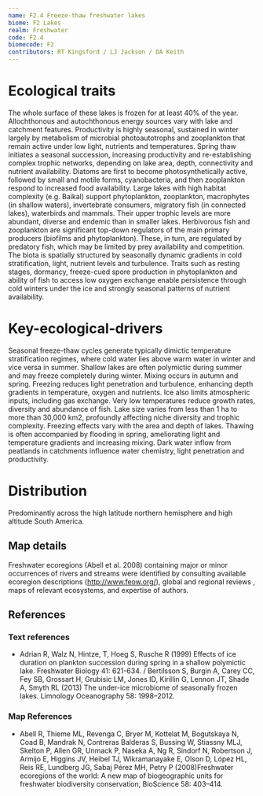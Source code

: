 ```yaml
---
name: F2.4 Freeze-thaw freshwater lakes
biome: F2 Lakes
realm: Freshwater
code: F2.4
biomecode: F2
contributors: RT Kingsford / LJ Jackson / DA Keith
---
```


# Ecological traits

The whole surface of these lakes is frozen for at least 40% of the year. Allochthonous and autochthonous energy sources vary with lake and catchment features. Productivity is highly seasonal, sustained in winter largely by metabolism of microbial photoautotrophs and zooplankton that remain active under low light, nutrients and temperatures. Spring thaw initiates a seasonal succession, increasing productivity and re-establishing complex trophic networks, depending on lake area, depth, connectivity and nutrient availability. Diatoms are first to become photosynthetically active, followed by small and motile forms, cyanobacteria, and then zooplankton respond to increased food availability. Large lakes with high habitat complexity (e.g. Baikal) support phytoplankton, zooplankton, macrophytes (in shallow waters), invertebrate consumers, migratory fish (in connected lakes), waterbirds and mammals. Their upper trophic levels are more abundant, diverse and endemic than in smaller lakes. Herbivorous fish and zooplankton are significant top-down regulators of the main primary producers (biofilms and phytoplankton). These, in turn, are regulated by predatory fish, which may be limited by prey availability and competition. The biota is spatially structured by seasonally dynamic gradients in cold stratification, light, nutrient levels and turbulence. Traits such as resting stages, dormancy, freeze-cued spore production in phytoplankton and ability of fish to access low oxygen exchange enable persistence through cold winters under the ice and strongly seasonal patterns of nutrient availability.

# Key-ecological-drivers

Seasonal freeze-thaw cycles generate typically dimictic temperature stratification regimes, where cold water lies above warm water in winter and vice versa in summer. Shallow lakes are often polymictic during summer and may freeze completely during winter. Mixing occurs in autumn and spring. Freezing reduces light penetration and turbulence, enhancing depth gradients in temperature, oxygen and nutrients. Ice also limits atmospheric inputs, including gas exchange. Very low temperatures reduce growth rates, diversity and abundance of fish. Lake size varies from less than 1 ha to more than 30,000 km2, profoundly affecting niche diversity and trophic complexity. Freezing effects vary with the area and depth of lakes. Thawing is often accompanied by flooding in spring, ameliorating light and temperature gradients and increasing mixing. Dark water inflow from peatlands in catchments influence water chemistry, light penetration and productivity.

# Distribution

Predominantly across the high latitude northern hemisphere and high altitude South America.

## Map details

Freshwater ecoregions (Abell et al. 2008) containing major or minor occurrences of rivers and streams were identified by consulting available ecoregion descriptions (http://www.feow.org/),  global and regional reviews , maps of relevant ecosystems, and expertise of authors.

## References
### Text references
* Adrian R, Walz N, Hintze, T, Hoeg S, Rusche R (1999) Effects of ice duration on plankton succession during spring in a shallow polymictic lake. Freshwater Biology 41: 621-634. / Bertilsson S, Burgin A, Carey CC, Fey SB, Grossart H, Grubisic LM, Jones ID, Kirillin G, Lennon JT, Shade A, Smyth RL (2013) The under-ice microbiome of seasonally frozen lakes. Limnology Oceanography 58: 1998–2012.
### Map References
* Abell R, Thieme ML, Revenga C, Bryer M, Kottelat M, Bogutskaya N, Coad B, Mandrak N, Contreras Balderas S, Bussing W, Stiassny MLJ, Skelton P, Allen GR, Unmack P, Naseka A, Ng R, Sindorf N, Robertson J, Armijo E, Higgins JV, Heibel TJ, Wikramanayake E, Olson D, López HL, Reis RE, Lundberg JG, Sabaj Pérez MH, Petry P (2008)Freshwater ecoregions of the world: A new map of biogeographic units for freshwater biodiversity conservation, BioScience 58: 403–414.

